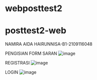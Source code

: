 # webposttest2

# posttest2-web
NAMIRA AIDA HAIRUNNISA-B1-2109116048

PENGISIAN FORM SARAN
![image](https://user-images.githubusercontent.com/119801869/227739212-419023a7-d04a-4963-9dd8-81454981c12b.png)

REGISTRASI
![image](https://user-images.githubusercontent.com/119801869/227740344-48fad66f-19f4-4f8f-aeb0-87564c67f681.png)

LOGIN
![image](https://user-images.githubusercontent.com/119801869/227740368-d8190c19-62f9-4b1a-bfe9-653864f45c22.png)
